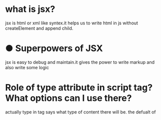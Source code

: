 # what is jsx?

jsx is html or xml like syntex.it helps us to write html in js without createElement and append child.

# ● Superpowers of JSX

jsx is easy to debug and maintain.it gives the power to write markup and also write some logic

# Role of type attribute in script tag? What options can I use there?

actually type in tag says what type of content <script></script> there will be.
the defualt of <script> is text/javascript

text/javascript - it says the content is javascript
text/module - it says now it is module.it can be imported or exported from other files
text/babel - it says it requires it is babel type and requires bable to transpile it
text/typescript: As the name suggest the script is written in TypeScript.

# {TitleComponent} vs {<TitleComponent/>} vs {<TitleComponent></TitleComponent>} in JSX.

first one is like a variable.
second one says it is component
<TitleComponent></TitleComponent> : <TitleComponent /> and <TitleComponent></TitleComponent> are equivalent only when < TitleComponent /> has no child components. The opening and closing tags are created to include the child components.
